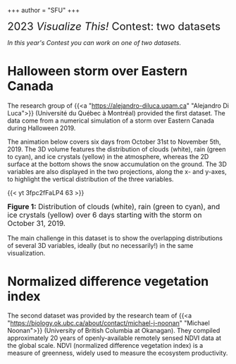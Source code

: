 +++
author = "SFU"
+++

<font size="5"> 2023 *Visualize This!* Contest: two datasets </font>

<!-- *The 2021 IEEE SciVis Contest is dedicated to creating novel approaches and state-of-the-art visualizations to assist -->
<!-- domain scientists to better understand the convection processes in the Earth's mantle. Contest participants will be -->
<!-- invited to present at the special SciVis Contest session at IEEE Vis 2021 on October 23 - 28, 2021, and the winning -->
<!-- team will be invited to submit a full journal article (with an expedited review process) to IEEE Computer Graphics and -->
<!-- Applications (CG&A) Journal. The contest is sponsored by [IEEE Vis](http://ieeevis.org) and -->
<!-- [Compute Canada](https://www.computecanada.ca).* -->

*In this year's Contest you can work on one of two datasets.*

<!-- <br> -->

# Halloween storm over Eastern Canada

The research group of {{<a "https://alejandro-diluca.uqam.ca" "Alejandro Di Luca">}} (Université du Québec à
Montréal) provided the first dataset. The data come from a numerical simulation of a storm over Eastern Canada
during Halloween 2019.

The animation below covers six days from October 31st to November 5th, 2019. The 3D volume features the
distribution of clouds (white), rain (green to cyan), and ice crystals (yellow) in the atmosphere, whereas the
2D surface at the bottom shows the snow accumulation on the ground. The 3D variables are also displayed in the
two projections, along the x- and y-axes, to highlight the vertical distribution of the three variables.

{{< yt 3fpc2fFaLP4 63 >}}
<p style="line-height: 1.2;"> <font size="3"> <b>Figure 1:</b> Distribution of clouds (white), rain (green to
cyan), and ice crystals (yellow) over 6 days starting with the storm on October 31, 2019.</font> </p>

The main challenge in this dataset is to show the overlapping distributions of several 3D variables, ideally
(but no necessarily!) in the same visualization.

# Normalized difference vegetation index

The second dataset was provided by the research team of {{<a
"https://biology.ok.ubc.ca/about/contact/michael-j-noonan" "Michael Noonan">}} (University of British Columbia
at Okanagan). They compiled approximately 20 years of openly-available remotely sensed NDVI data at the global
scale. NDVI (normalized difference vegetation index) is a measure of greenness, widely used to measure the
ecosystem productivity.
